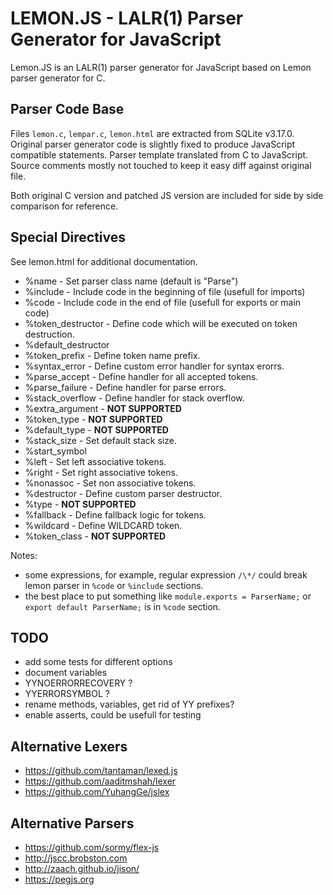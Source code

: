 # LEMON.JS - LALR(1) Parser Generator for JavaScript

Lemon.JS is an LALR(1) parser generator for JavaScript based on Lemon parser generator for C.

## Parser Code Base

Files `lemon.c`, `lempar.c`, `lemon.html` are extracted from SQLite v3.17.0. Original parser generator code is slightly fixed to produce JavaScript compatible statements. Parser template translated from C to JavaScript. Source comments mostly not touched to keep it easy diff against original file.

Both original C version and patched JS version are included for side by side comparison for reference.

## Special Directives

See lemon.html for additional documentation.

- %name - Set parser class name (default is "Parse")
- %include - Include code in the beginning of file (usefull for imports)
- %code - Include code in the end of file (usefull for exports or main code)
- %token_destructor - Define code which will be executed on token destruction.
- %default_destructor
- %token_prefix - Define token name prefix.
- %syntax_error - Define custom error handler for syntax erorrs.
- %parse_accept - Define handler for all accepted tokens.
- %parse_failure - Define handler for parse errors.
- %stack_overflow - Define handler for stack overflow.
- %extra_argument - **NOT SUPPORTED**
- %token_type - **NOT SUPPORTED**
- %default_type - **NOT SUPPORTED**
- %stack_size - Set default stack size.
- %start_symbol
- %left - Set left associative tokens.
- %right - Set right associative tokens.
- %nonassoc - Set non associative tokens.
- %destructor - Define custom parser destructor.
- %type - **NOT SUPPORTED**
- %fallback - Define fallback logic for tokens.
- %wildcard - Define WILDCARD token.
- %token_class - **NOT SUPPORTED**

Notes:

- some expressions, for example, regular expression `/\*/` could break lemon parser in `%code` or `%include` sections.
- the best place to put something like `module.exports = ParserName;` or `export default ParserName;` is in `%code` section.

## TODO

- add some tests for different options
- document variables
- YYNOERRORRECOVERY ?
- YYERRORSYMBOL ?
- rename methods, variables, get rid of YY prefixes?
- enable asserts, could be usefull for testing

## Alternative Lexers

- https://github.com/tantaman/lexed.js
- https://github.com/aaditmshah/lexer
- https://github.com/YuhangGe/jslex

## Alternative Parsers

- https://github.com/sormy/flex-js
- http://jscc.brobston.com
- http://zaach.github.io/jison/
- https://pegjs.org
